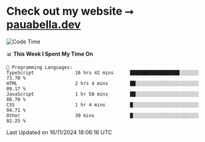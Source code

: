 # Check out my website ⭢ [pauabella.dev](https://pauabella.dev)

<!--START_SECTION:waka-->
![Code Time](http://img.shields.io/badge/Code%20Time-3%2C893%20hrs%2011%20mins-blue)

📊 **This Week I Spent My Time On** 

```text
💬 Programming Languages: 
TypeScript               16 hrs 42 mins      ██████████████████░░░░░░░   73.70 % 
HTML                     2 hrs 4 mins        ██░░░░░░░░░░░░░░░░░░░░░░░   09.17 % 
JavaScript               1 hr 58 mins        ██░░░░░░░░░░░░░░░░░░░░░░░   08.70 % 
CSS                      1 hr 4 mins         █░░░░░░░░░░░░░░░░░░░░░░░░   04.71 % 
Other                    30 mins             █░░░░░░░░░░░░░░░░░░░░░░░░   02.25 % 
```


 Last Updated on 16/11/2024 18:06:16 UTC
<!--END_SECTION:waka-->
